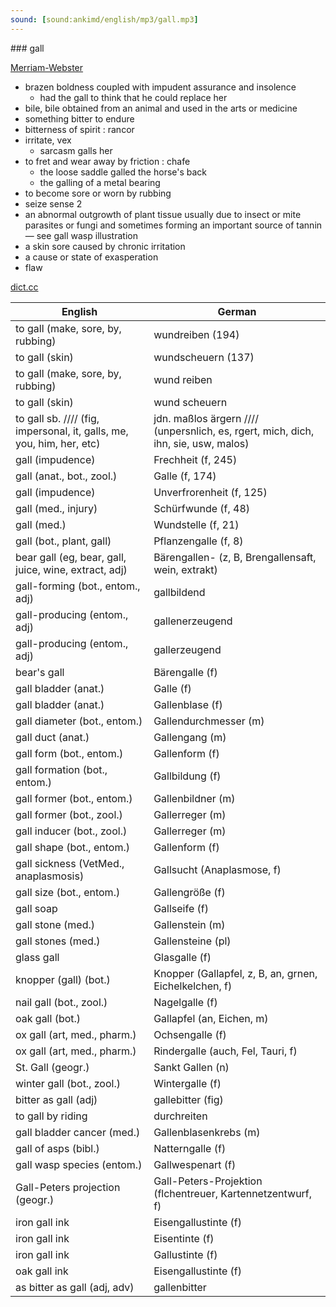 ```yaml
---
sound: [sound:ankimd/english/mp3/gall.mp3]
---
```


\### gall

[Merriam-Webster](https://www.merriam-webster.com/dictionary/gall)

- brazen boldness coupled with impudent assurance and insolence
    - had the gall to think that he could replace her
- bile, bile obtained from an animal and used in the arts or medicine
- something bitter to endure
- bitterness of spirit : rancor
- irritate, vex
    - sarcasm galls her
- to fret and wear away by friction : chafe
    - the loose saddle galled the horse's back
    - the galling of a metal bearing
- to become sore or worn by rubbing
- seize sense 2
- an abnormal outgrowth of plant tissue usually due to insect or mite parasites or fungi and sometimes forming an important source of tannin — see gall wasp illustration
- a skin sore caused by chronic irritation
- a cause or state of exasperation
- flaw

[dict.cc](https://www.dict.cc/gall)

| English        | German       |
| -------------- | ------------ |
| to gall (make, sore, by, rubbing) | wundreiben (194) |
| to gall (skin) | wundscheuern (137) |
| to gall (make, sore, by, rubbing) | wund reiben |
| to gall (skin) | wund scheuern |
| to gall sb. //// (fig, impersonal, it, galls, me, you, him, her, etc) | jdn. maßlos ärgern //// (unpersnlich, es, rgert, mich, dich, ihn, sie, usw, malos) |
| gall (impudence) | Frechheit (f, 245) |
| gall (anat., bot., zool.) | Galle (f, 174) |
| gall (impudence) | Unverfrorenheit (f, 125) |
| gall (med., injury) | Schürfwunde (f, 48) |
| gall (med.) | Wundstelle (f, 21) |
| gall (bot., plant, gall) | Pflanzengalle (f, 8) |
| bear gall (eg, bear, gall, juice, wine, extract, adj) | Bärengallen- (z, B, Brengallensaft, wein, extrakt) |
| gall-forming (bot., entom., adj) | gallbildend |
| gall-producing (entom., adj) | gallenerzeugend |
| gall-producing (entom., adj) | gallerzeugend |
| bear's gall | Bärengalle (f) |
| gall bladder (anat.) | Galle (f) |
| gall bladder (anat.) | Gallenblase (f) |
| gall diameter (bot., entom.) | Gallendurchmesser (m) |
| gall duct (anat.) | Gallengang (m) |
| gall form (bot., entom.) | Gallenform (f) |
| gall formation (bot., entom.) | Gallbildung (f) |
| gall former (bot., entom.) | Gallenbildner (m) |
| gall former (bot., zool.) | Gallerreger (m) |
| gall inducer (bot., zool.) | Gallerreger (m) |
| gall shape (bot., entom.) | Gallenform (f) |
| gall sickness (VetMed., anaplasmosis) | Gallsucht (Anaplasmose, f) |
| gall size (bot., entom.) | Gallengröße (f) |
| gall soap | Gallseife (f) |
| gall stone (med.) | Gallenstein (m) |
| gall stones (med.) | Gallensteine (pl) |
| glass gall | Glasgalle (f) |
| knopper (gall) (bot.) | Knopper (Gallapfel, z, B, an, grnen, Eichelkelchen, f) |
| nail gall (bot., zool.) | Nagelgalle (f) |
| oak gall (bot.) | Gallapfel (an, Eichen, m) |
| ox gall (art, med., pharm.) | Ochsengalle (f) |
| ox gall (art, med., pharm.) | Rindergalle (auch, Fel, Tauri, f) |
| St. Gall (geogr.) | Sankt Gallen (n) |
| winter gall (bot., zool.) | Wintergalle (f) |
| bitter as gall (adj) | gallebitter (fig) |
| to gall by riding | durchreiten |
| gall bladder cancer (med.) | Gallenblasenkrebs (m) |
| gall of asps (bibl.) | Natterngalle (f) |
| gall wasp species (entom.) | Gallwespenart (f) |
| Gall-Peters projection (geogr.) | Gall-Peters-Projektion (flchentreuer, Kartennetzentwurf, f) |
| iron gall ink | Eisengallustinte (f) |
| iron gall ink | Eisentinte (f) |
| iron gall ink | Gallustinte (f) |
| oak gall ink | Eisengallustinte (f) |
| as bitter as gall (adj, adv) | gallenbitter |
